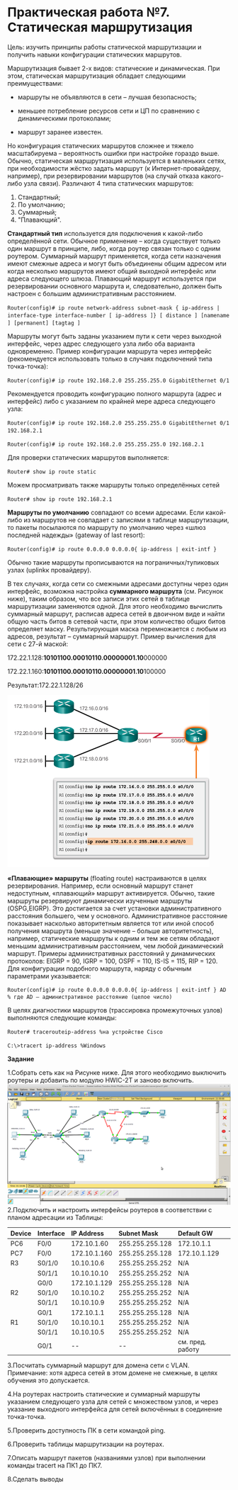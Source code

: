 # **Практическая работа №7. Статическая маршрутизация**

Цель: изучить принципы работы статической маршрутизации и получить навыки конфигурации статических маршрутов.

Маршрутизация бывает 2-х видов: статические и динамическая. При этом, статическая маршрутизация обладает следующими преимуществами:

* маршруты не объявляются в сети – лучшая безопасность;

* меньшее потребление ресурсов сети и ЦП по сравнению с динамическими протоколами;

* маршрут заранее известен.

Но конфигурация статических маршрутов сложнее и тяжело масштабируема – вероятность ошибки при настройке гораздо выше. Обычно, статическая маршрутизация используется в маленьких сетях, при необходимости жёстко задать маршрут \(к Интернет-провайдеру, например\), при резервировании маршрутов \(на случай отказа какого-либо узла связи\). Различают 4 типа статических маршрутов:

1. Стандартный;
2. По умолчанию;
3. Суммарный; 
4. "Плавающий".

**Стандартный тип** используется для подключения к какой-либо определённой сети. Обычное применение – когда существует только один маршрут в принципе, либо, когда роутер связан только с одним роутером. Суммарный маршрут применяется, когда сети назначения имеют смежные адреса и могут быть объединены общим адресом или когда несколько маршрутов имеют общий выходной интерфейс или адреса следующего шлюза. Плавающий маршрут используется при резервировании основного маршрута и, следовательно, должен быть настроен с большим административным расстоянием.

`Router(config)# ip route network-address subnet-mask { ip-address | interface-type interface-number [ ip-address ]} [ distance ] [namename ] [permanent] [tagtag ]`

Маршруты могут быть заданы указанием пути к сети через выходной интерфейс, через адрес следующего узла либо оба варианта одновременно. Пример конфигурации маршрута через интерфейс \(рекомендуется использовать только в случаях подключений типа точка-точка\):

`Router(config)# ip route 192.168.2.0 255.255.255.0 GigabitEthernet 0/1`

Рекомендуется проводить конфигурацию полного маршрута \(адрес и интерфейс\) либо с указанием по крайней мере адреса следующего узла:

`Router(config)# ip route 192.168.2.0 255.255.255.0 GigabitEthernet 0/1 192.168.2.1`

`Router(config)# ip route 192.168.2.0 255.255.255.0 192.168.2.1`

Для проверки статических маршрутов выполняется:

`Router# show ip route static`

Можем просматривать также маршруты только определённых сетей

`Router# show ip route 192.168.2.1`

**Маршруты по умолчанию** совпадают со всеми адресами. Если какой-либо из маршрутов не совпадает с записями в таблице маршрутизации, то пакеты посылаются по маршруту по умолчанию через «шлюз последней надежды» \(gateway of last resort\):

`Router(config)# ip route 0.0.0.0 0.0.0.0{ ip-address | exit-intf }`

Обычно такие маршруты прописываются на пограничных/тупиковых узлах \(uplinkк провайдеру\).

В тех случаях, когда сети со смежными адресами доступны через один интерфейс, возможна настройка **суммарного маршрута** \(см. Рисунок ниже\), таким образом, что все записи этих сетей в таблице маршрутизации заменяются одной. Для этого необходимо вычислить суммарный маршрут, расписав адреса сетей в двоичном виде и найти общую часть битов в сетевой части, при этом количество общих битов определяет маску. Результирующая маска перемножается с любым из адресов, результат – суммарный маршрут. Пример вычисления для сети с 27-й маской:

172.22.1.128:**10101100.00010110.00000001.10**000000

172.22.1.160:**10101100.00010110.00000001.10**100000

Результат:172.22.1.128/26

![](/assets/pr7sum.png)

**«Плавающие» маршруты** \(floating route\) настраиваются в целях резервирования. Например, если основный маршрут станет недоступным, «плавающий» маршрут активируется. Обычно, такие маршруты резервируют динамически изученные маршруты \(OSPG,EIGRP\). Это достигается за счет установки административного расстояния большего, чем у основного. Административное расстояние показывает насколько авторитетным является тот или иной способ получения маршрута \(меньше значение – больше авторитетность\), например, статические маршруты к одним и тем же сетям обладают меньшим административным расстоянием, чем любой динамический маршрут. Примеры административных расстояний у динамических протоколов: EIGRP = 90, IGRP = 100, OSPF = 110, IS-IS = 115, RIP = 120. Для конфигурации подобного маршрута, наряду с обычным параметрами указывается:

```
Router(config)# ip route 0.0.0.0 0.0.0.0{ ip-address | exit-intf } AD % где AD – административное расстояние (целое число)
```

В целях диагностики маршрутов \(трассировка промежуточных узлов\) выполняются следующие команды:

`Router# tracerouteip-address %на устройстве Cisco`

`C:\>tracert ip-address %Windows`

**Задание**

1.Собрать сеть как на Рисунке ниже. Для этого необходимо выключить роутеры и добавить по модулю HWIC-2T и заново включить.![](/assets/pr7topo.png)  
2.Подключить и настроить интерфейсы роутеров в соответствии с планом адресации из Таблицы:

| **Device** | **Interface** | **IP Address** | **Subnet Mask** | **Default GW** |
| :--- | :--- | :--- | :--- | :--- |
| PC6 | F0/0 | 172.10.1.60 | 255.255.255.128 | 172.10.1.1 |
| PC7 | F0/0 | 172.10.1.160 | 255.255.255.128 | 172.10.1.129 |
| R3 | S0/1/0 | 10.10.10.6 | 255.255.255.252 | N/A |
|  | S0/1/1 | 10.10.10.10 | 255.255.255.252 | N/A |
|  | G0/0 | 172.10.1.129 | 255.255.255.128 | N/A |
| R2 | S0/1/0 | 10.10.10.2 | 255.255.255.252 | N/A |
|  | S0/1/1 | 10.10.10.9 | 255.255.255.252 | N/A |
|  | G0/1 | 172.10.1.1 | 255.255.255.128 | N/A |
| R1 | S0/1/0 | 10.10.10.1 | 255.255.255.252 | N/A |
|  | S0/1/1 | 10.10.10.5 | 255.255.255.252 | N/A |
|  | G0/1 | -- | -- | см. пред. работу |

  
3.Посчитать суммарный маршрут для домена сети с VLAN. Примечание: хотя адреса сетей в этом домене не смежные, в целях обучения это допускается.

4.На роутерах настроить статические и суммарный маршруты указанием следующего узла для сетей с множеством узлов, и через указание выходного интерфейса для сетей включённых в соединение точка-точка.

5.Проверить доступность ПК в сети командой ping.

6.Проверить таблицы маршрутизации на роутерах.

7.Описать маршрут пакетов \(названиями узлов\) при выполнении команды tracert на ПК1 до ПК7.

8.Сделать выводы
